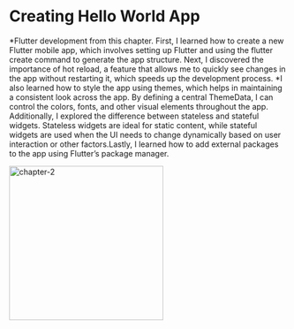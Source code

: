 # Creating Hello World App
*Flutter development from this chapter. First, I learned how to create a new Flutter mobile app, 
which involves setting up Flutter and using the flutter create command to generate the app structure. 
Next, I discovered the importance of hot reload, a feature that allows me to quickly see changes in the app without restarting it,
which speeds up the development process.
*I also learned how to style the app using themes, which helps in maintaining a consistent look across the app. 
By defining a central ThemeData, I can control the colors, fonts, and other visual elements throughout the app.
Additionally, I explored the difference between stateless and stateful widgets. Stateless widgets are ideal for static content,
while stateful widgets are used when the UI needs to change dynamically based on user interaction or other factors.Lastly,
I learned how to add external packages to the app using Flutter’s package manager.

<img width="279" alt="chapter-2" src="https://github.com/user-attachments/assets/b7b7b543-787b-4e9e-97cc-4ece70543d24">


